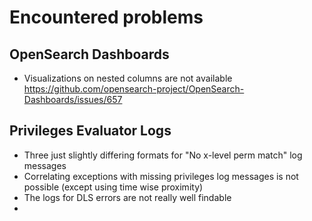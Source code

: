 # Encountered problems

## OpenSearch Dashboards

- Visualizations on nested columns are not available https://github.com/opensearch-project/OpenSearch-Dashboards/issues/657

## Privileges Evaluator Logs

- Three just slightly differing formats for "No x-level perm match" log messages
- Correlating exceptions with missing privileges log messages is not possible (except using time wise proximity)
- The logs for DLS errors are not really well findable
- 